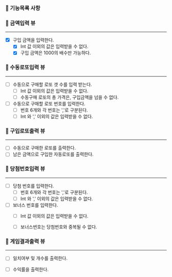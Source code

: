 ### 🎯 기능목록 사항

### 🔽 금액입력 뷰

***

- [x] 구입 금액을 입력한다.
    - [x] Int 값 이외의 값은 입력받을 수 없다.
    - [x] 구입 금액은 1000의 배수만 가능하다.

### 🔽 수동로또입력 뷰

***

- [ ] 수동으로 구매할 로또 갯 수를 입력 받는다.
    - [ ] Int 값 이외의 값은 입력받을 수 없다.
    - [ ] 수동구매 로또의 총 가격은, 구입금액을 넘을 수 없다.
- [ ] 수동으로 구매할 로또 번호를 입력한다.
    - [ ] 번호 6개와 각 번호는 ','로 구분된다.
    - [ ] Int 와 ',' 이외의 값은 입력받을 수 없다.
      <br>

### 🔽 구입로또출력 뷰

***

- [ ] 수동으로 구매한 로또를 출력한다.
- [ ] 남은 금액으로 구입한 자동로또를 출력한다.

### 🔽 당첨번호입력 뷰

***

- [ ] 당첨 번호를 입력한다.
  - [ ] 번호 6개와 각 번호는 ','로 구분된다.
  - [ ] Int 와 ',' 이외의 값은 입력받을 수 없다.
- [ ] 보너스 번호를 입력한다.
  - [ ] Int 값 이외의 값은 입력받을 수 없다.
  - [ ] 보너스번호는 당첨번호와 중복될 수 없다.
    <br>


### 🔽 게임결과출력 뷰

***

- [ ] 일치여부 및 개수를 출력한다.
- [ ] 수익률을 출력한다.

